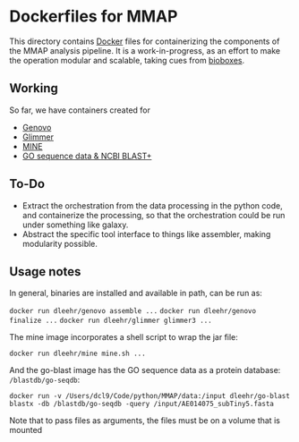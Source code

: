 Dockerfiles for MMAP
====================

This directory contains [Docker](http://docker.com) files for containerizing the components of the MMAP analysis pipeline. It is a work-in-progress, as an effort to make the operation modular and scalable, taking cues from [bioboxes](https://github.com/bioboxes).

Working
-------

So far, we have containers created for

- [Genovo](genovo)
- [Glimmer](glimmer)
- [MINE](mine)
- [GO sequence data & NCBI BLAST+](go-blast)

To-Do
-----

- Extract the orchestration from the data processing in the python code, and containerize the processing, so that the orchestration could be run under something like galaxy.
- Abstract the specific tool interface to things like assembler, making modularity possible.

Usage notes
-----------

In general, binaries are installed and available in path, can be run as:

`docker run dleehr/genovo assemble ...`
`docker run dleehr/genovo finalize ...`
`docker run dleehr/glimmer glimmer3 ...`

The mine image incorporates a shell script to wrap the jar file:

`docker run dleehr/mine mine.sh ...`

And the go-blast image has the GO sequence data as a protein database: `/blastdb/go-seqdb`:

`docker run -v /Users/dcl9/Code/python/MMAP/data:/input dleehr/go-blast blastx -db /blastdb/go-seqdb -query /input/AE014075_subTiny5.fasta`

Note that to pass files as arguments, the files must be on a volume that is mounted
